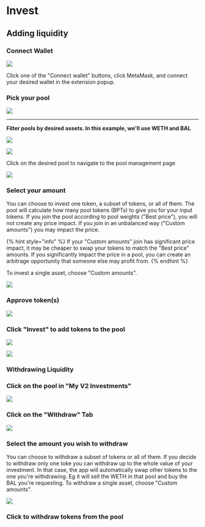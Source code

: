 # Invest

## Adding liquidity

### Connect Wallet

![](../../.gitbook/assets/export\_lp.jpg)

Click one of the "Connect wallet" buttons, click MetaMask, and connect your desired wallet in the extension popup.

### Pick your pool

![](<../../.gitbook/assets/Screen Shot 2021-05-10 at 9.10.57 PM.png>)

***

**Filter pools by desired assets. In this example, we'll use WETH and BAL**

![](<../../.gitbook/assets/Screen Shot 2021-05-10 at 9.11.40 PM.png>)

![](<../../.gitbook/assets/Screen Shot 2021-05-10 at 9.11.54 PM.png>)

Click on the desired pool to navigate to the pool management page

![](<../../.gitbook/assets/Screen Shot 2021-05-10 at 9.12.13 PM.png>)

### Select your amount

You can choose to invest one token, a subset of tokens, or all of them. The pool will calculate how many pool tokens (BPTs) to give you for your input tokens. If you join the pool according to pool weights ("Best price"), you will not create any price impact. If you join in an unbalanced way ("Custom amounts") you may impact the price.

{% hint style="info" %}
If your "Custom amounts" join has significant price impact, it may be cheaper to swap your tokens to match the "Best price" amounts. If you significantly impact the price in a pool, you can create an arbitrage opportunity that someone else may profit from.
{% endhint %}

To invest a single asset, choose "Custom amounts".

![](<../../.gitbook/assets/Screen Shot 2021-05-10 at 9.12.32 PM.png>)

### Approve token(s)

![](<../../.gitbook/assets/Screen Shot 2021-05-10 at 9.12.52 PM.png>)

### Click "Invest" to add tokens to the pool

![](<../../.gitbook/assets/Screen Shot 2021-05-10 at 9.13.47 PM.png>)

![](<../../.gitbook/assets/Screen Shot 2021-05-10 at 9.14.46 PM.png>)

### **Withdrawing Liquidity**

### Click on the pool in "My V2 Investments"

![](<../../.gitbook/assets/Screen Shot 2021-05-10 at 9.25.24 PM.png>)

### Click on the "Withdraw" Tab

![](<../../.gitbook/assets/Screen Shot 2021-05-10 at 9.24.23 PM.png>)

### Select the amount you wish to withdraw

You can choose to withdraw a subset of tokens or all of them. If you decide to withdraw only one toke you can withdraw up to the whole value of your investment. In that case, the app will automatically swap other tokens to the one you're withdrawing. Eg it will sell the WETH in that pool and buy the BAL you're requesting. To withdraw a single asset, choose "Custom amounts".

![](<../../.gitbook/assets/Screen Shot 2021-05-10 at 9.26.26 PM.png>)

### Click to withdraw tokens from the pool
